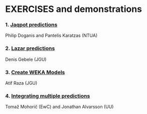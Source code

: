 # EXERCISES and demonstrations
  

### 1. [Jaqpot predictions](https://github.com/OpenRiskNet/workshop/blob/master/ModelRX/Blood-brain%20barrier%20-%20Jaqpot/Jaqpot.md)
Philip Doganis and Pantelis Karatzas (NTUA)


### 2. [Lazar predictions](https://github.com/OpenRiskNet/workshop/blob/master/ModelRX/Blood-brain%20barrier%20-%20Lazar/Lazar.md)
Denis Gebele (JGU)


### 3. [Create WEKA Models](https://github.com/OpenRiskNet/workshop/blob/master/ModelRX/Blood-brain%20barrier%20-%20Weka/weka.md)
Atif Raza (JGU)
  

### 4. [Integrating multiple predictions](Blood-brain%20barrier%20-%20Consensus/Readme.md)
Tomaž Mohorič (EwC) and Jonathan Alvarsson (UU)
